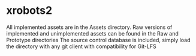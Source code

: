 # xrobots2

All implemented assets are in the Assets directory.
Raw versions of implemented and unimplemented assets can be found in the Raw and Prototype directories
The source control database is included, simply load the directory with any git client with compatibility for Git-LFS